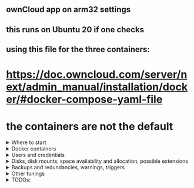 ## ownCloud app on arm32 settings

## this runs on Ubuntu 20 if one checks 

## using this file for the three containers:
# https://doc.owncloud.com/server/next/admin_manual/installation/docker/#docker-compose-yaml-file
# the containers are not the default 

<details>
<summary>Where to start</summary>
<br>

<br>

</details>

<details>
<summary>Docker containers</summary>
<br>
For the current config: https://doc.owncloud.com/server/10.15/admin_manual/installation/docker/
For OCIS: https://doc.owncloud.com/ocis/next/deployment/container/container-setup.html#install-docker

<br>

</details>
<details>
<summary>Users and credentials</summary>
<br>

<br>

</details>

<details>
<summary>Disks, disk mounts, space availability and allocation, possible extensions </summary>
<br>
</details>

<details>
<summary>Backups and redundancies, warnings, triggers </summary>

</details>

<details>
<summary>Other tunings</summary>
# permanent IP - check the setup of the forward router it's in the permanent list
</details>

<details>
<summary>TODOs: </summary>

# before anything else - try the OCIS first on arm32 using Ubuntu 20 container + OCIS container recipe from dockerhub
# to change or setup passwords outside docker-compose initial setup one has to setup the mail service
# setup https: this means issue a certificate authority, certificate

</details>
